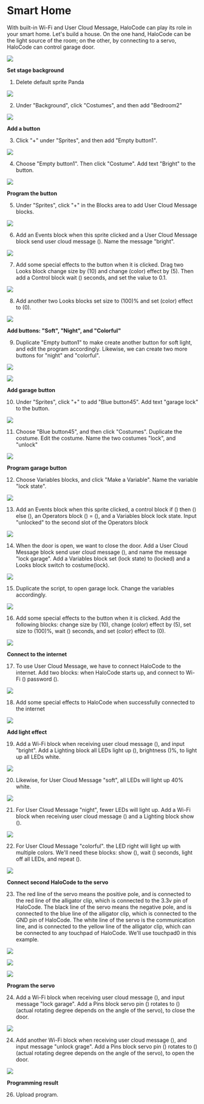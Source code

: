 # Smart Home

With built-in Wi-Fi and User Cloud Message, HaloCode can play its role in your smart home. Let's build a house. On the one hand, HaloCode can be the light source of the room; on the other, by connecting to a servo, HaloCode can control garage door.

![](../../../../.gitbook/assets/0%20%2811%29.png)

**Set stage background**

1. Delete default sprite Panda

![](../../../../.gitbook/assets/1%20%288%29.gif)

2. Under "Background", click "Costumes", and then add "Bedroom2"

![](../../../../.gitbook/assets/2%20%2817%29.gif)

**Add a button**

3. Click "+" under "Sprites", and then add "Empty button1".

![](../../../../.gitbook/assets/3%20%2811%29.gif)

4. Choose "Empty button1". Then click "Costume". Add text "Bright" to the button.

![](../../../../.gitbook/assets/4.gif)

**Program the button**

5. Under "Sprites", click "+" in the Blocks area to add User Cloud Message blocks.

![](../../../../.gitbook/assets/5%20%2811%29.gif)

6. Add an Events block when this sprite clicked and a User Cloud Message block send user cloud message \(\). Name the message "bright".

![](../../../../.gitbook/assets/6%20%2811%29.gif)

7. Add some special effects to the button when it is clicked. Drag two Looks block change size by \(10\) and change \(color\) effect by \(5\). Then add a Control block wait \(\) seconds, and set the value to 0.1.

![](../../../../.gitbook/assets/7%20%287%29.gif)

8. Add another two Looks blocks set size to \(100\)% and set \(color\) effect to \(0\).

![](../../../../.gitbook/assets/8%20%284%29.gif)

**Add buttons: "Soft", "Night", and "Colorful"**

9. Duplicate "Empty button1" to make create another button for soft light, and edit the program accordingly. Likewise, we can create two more buttons for "night" and "colorful".

![](../../../../.gitbook/assets/9%20%283%29.gif)

![](../../../../.gitbook/assets/10%20%289%29.png)

**Add garage button**

10. Under "Sprites", click "+" to add "Blue button45". Add text "garage lock" to the button.

![](../../../../.gitbook/assets/11.gif)

11. Choose "Blue button45", and then click "Costumes". Duplicate the costume. Edit the costume. Name the two costumes "lock", and "unlock"

![](../../../../.gitbook/assets/12%20%282%29.gif)

**Program garage button**

12. Choose Variables blocks, and click "Make a Variable". Name the variable "lock state".

![](../../../../.gitbook/assets/13.gif)

13. Add an Events block when this sprite clicked, a control block if \(\) then \(\) else \(\), an Operators block \(\) = \(\), and a Variables block lock state. Input "unlocked" to the second slot of the Operators block

![](../../../../.gitbook/assets/14%20%284%29.gif)

14. When the door is open, we want to close the door. Add a User Cloud Message block send user cloud message \(\), and name the message "lock garage". Add a Variables block set \(lock state\) to \(locked\) and a Looks block switch to costume\(lock\).

![](../../../../.gitbook/assets/15%20%281%29.gif)

15. Duplicate the script, to open garage lock. Change the variables accordingly.

![](../../../../.gitbook/assets/16%20%282%29.gif)

16. Add some special effects to the button when it is clicked. Add the following blocks: change size by \(10\), change \(color\) effect by \(5\), set size to \(100\)%, wait \(\) seconds, and set \(color\) effect to \(0\).

![](../../../../.gitbook/assets/17%20%281%29.gif)

**Connect to the internet**

17. To use User Cloud Message, we have to connect HaloCode to the internet. Add two blocks: when HaloCode starts up, and connect to Wi-Fi \(\) password \(\).

![](../../../../.gitbook/assets/18%20%281%29.gif)

18. Add some special effects to HaloCode when successfully connected to the internet

![](../../../../.gitbook/assets/19.gif)

**Add light effect**

19. Add a Wi-Fi block when receiving user cloud message \(\), and input "bright". Add a Lighting block all LEDs light up \(\), brightness \(\)%, to light up all LEDs white.

![](../../../../.gitbook/assets/20.gif)

20. Likewise, for User Cloud Message "soft", all LEDs will light up 40% white.

![](../../../../.gitbook/assets/21.gif)

21. For User Cloud Message "night", fewer LEDs will light up. Add a Wi-Fi block when receiving user cloud message \(\) and a Lighting block show \(\).

![](../../../../.gitbook/assets/22.gif)

22. For User Cloud Message "colorful". the LED right will light up with multiple colors. We'll need these blocks: show \(\), wait \(\) seconds, light off all LEDs, and repeat \(\).

![](../../../../.gitbook/assets/23.gif)

**Connect second HaloCode to the servo**

23. The red line of the servo means the positive pole, and is connected to the red line of the alligator clip, which is connected to the 3.3v pin of HaloCode. The black line of the servo means the negative pole, and is connected to the blue line of the alligator clip, which is connected to the GND pin of HaloCode. The white line of the servo is the communication line, and is connected to the yellow line of the alligator clip, which can be connected to any touchpad of HaloCode. We'll use touchpad0 in this example.

![](../../../../.gitbook/assets/24.jpeg)

![](../../../../.gitbook/assets/25.jpeg)

![](../../../../.gitbook/assets/26.jpeg)

**Program the servo**

24. Add a Wi-Fi block when receiving user cloud message \(\), and input message "lock garage". Add a Pins block servo pin \(\) rotates to \(\) \(actual rotating degree depends on the angle of the servo\), to close the door.

![](../../../../.gitbook/assets/27.gif)

24. Add another Wi-Fi block when receiving user cloud message \(\), and input message "unlock grage". Add a Pins block servo pin \(\) rotates to \(\) \(actual rotating degree depends on the angle of the servo\), to open the door.

![](../../../../.gitbook/assets/28.gif)

**Programming result**

26. Upload program.

